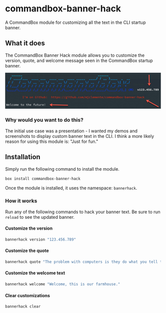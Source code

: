 # commandbox-banner-hack

A CommandBox module for customizing all the text in the CLI startup banner.

## What it does

The CommandBox Banner Hack module allows you to customize the version, quote, and welcome message seen in the CommandBox startup banner.

![CommandBox Banner Hack screenshot](https://github.com/mjclemente/commandbox-banner-hack/raw/master/assets/screenshot.jpg "CommandBox Banner Hack screenshot")

### Why would you want to do this?

The initial use case was a presentation - I wanted my demos and screenshots to display custom banner text in the CLI. I think a more likely reason for using this module is: "Just for fun."

## Installation

Simply run the following command to install the module.

```bash
box install commandbox-banner-hack
```

Once the module is installed, it uses the namespace: `bannerhack`.

### How it works

Run any of the following commands to hack your banner text. Be sure to run `reload` to see the updated banner.

#### Customize the version

```bash
bannerhack version "123.456.789"
```

#### Customize the quote

```bash
bannerhack quote "The problem with computers is they do what you tell them."
```

#### Customize the welcome text

```bash
bannerhack welcome "Welcome, this is our farmhouse."
```

#### Clear customizations

```bash
bannerhack clear
```
